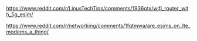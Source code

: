 https://www.reddit.com/r/LinusTechTips/comments/1936otx/wifi_router_with_5g_esim/

https://www.reddit.com/r/networking/comments/1fqtmwa/are_esims_on_lte_modems_a_thing/
